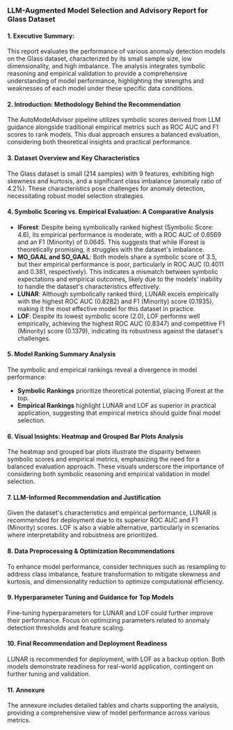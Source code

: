 ### LLM-Augmented Model Selection and Advisory Report for Glass Dataset

#### 1. Executive Summary:
This report evaluates the performance of various anomaly detection models on the Glass dataset, characterized by its small sample size, low dimensionality, and high imbalance. The analysis integrates symbolic reasoning and empirical validation to provide a comprehensive understanding of model performance, highlighting the strengths and weaknesses of each model under these specific data conditions.

#### 2. Introduction: Methodology Behind the Recommendation
The AutoModelAdvisor pipeline utilizes symbolic scores derived from LLM guidance alongside traditional empirical metrics such as ROC AUC and F1 scores to rank models. This dual approach ensures a balanced evaluation, considering both theoretical insights and practical performance.

#### 3. Dataset Overview and Key Characteristics
The Glass dataset is small (214 samples) with 9 features, exhibiting high skewness and kurtosis, and a significant class imbalance (anomaly ratio of 4.2%). These characteristics pose challenges for anomaly detection, necessitating robust model selection strategies.

#### 4. Symbolic Scoring vs. Empirical Evaluation: A Comparative Analysis
- **IForest**: Despite being symbolically ranked highest (Symbolic Score: 4.6), its empirical performance is moderate, with a ROC AUC of 0.6569 and an F1 (Minority) of 0.0645. This suggests that while IForest is theoretically promising, it struggles with the dataset's imbalance.
- **MO_GAAL and SO_GAAL**: Both models share a symbolic score of 3.5, but their empirical performance is poor, particularly in ROC AUC (0.4011 and 0.381, respectively). This indicates a mismatch between symbolic expectations and empirical outcomes, likely due to the models' inability to handle the dataset's characteristics effectively.
- **LUNAR**: Although symbolically ranked third, LUNAR excels empirically with the highest ROC AUC (0.8282) and F1 (Minority) score (0.1935), making it the most effective model for this dataset in practice.
- **LOF**: Despite its lowest symbolic score (2.0), LOF performs well empirically, achieving the highest ROC AUC (0.8347) and competitive F1 (Minority) score (0.1379), indicating its robustness against the dataset's challenges.

#### 5. Model Ranking Summary Analysis
The symbolic and empirical rankings reveal a divergence in model performance:
- **Symbolic Rankings** prioritize theoretical potential, placing IForest at the top.
- **Empirical Rankings** highlight LUNAR and LOF as superior in practical application, suggesting that empirical metrics should guide final model selection.

#### 6. Visual Insights: Heatmap and Grouped Bar Plots Analysis
The heatmap and grouped bar plots illustrate the disparity between symbolic scores and empirical metrics, emphasizing the need for a balanced evaluation approach. These visuals underscore the importance of considering both symbolic reasoning and empirical validation in model selection.

#### 7. LLM-Informed Recommendation and Justification
Given the dataset's characteristics and empirical performance, LUNAR is recommended for deployment due to its superior ROC AUC and F1 (Minority) scores. LOF is also a viable alternative, particularly in scenarios where interpretability and robustness are prioritized.

#### 8. Data Preprocessing & Optimization Recommendations
To enhance model performance, consider techniques such as resampling to address class imbalance, feature transformation to mitigate skewness and kurtosis, and dimensionality reduction to optimize computational efficiency.

#### 9. Hyperparameter Tuning and Guidance for Top Models
Fine-tuning hyperparameters for LUNAR and LOF could further improve their performance. Focus on optimizing parameters related to anomaly detection thresholds and feature scaling.

#### 10. Final Recommendation and Deployment Readiness
LUNAR is recommended for deployment, with LOF as a backup option. Both models demonstrate readiness for real-world application, contingent on further tuning and validation.

#### 11. Annexure
The annexure includes detailed tables and charts supporting the analysis, providing a comprehensive view of model performance across various metrics.